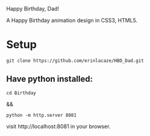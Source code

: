 Happy Birthday, Dad!

A Happy Birthday animation design in CSS3, HTML5.

# Setup
```
git clone https://github.com/erinlacaze/HBD_Dad.git
```

## Have python installed:
```
cd Birthday
```

&& 

```
python -m http.server 8081
```

visit http://localhost:8081 in your browser.

